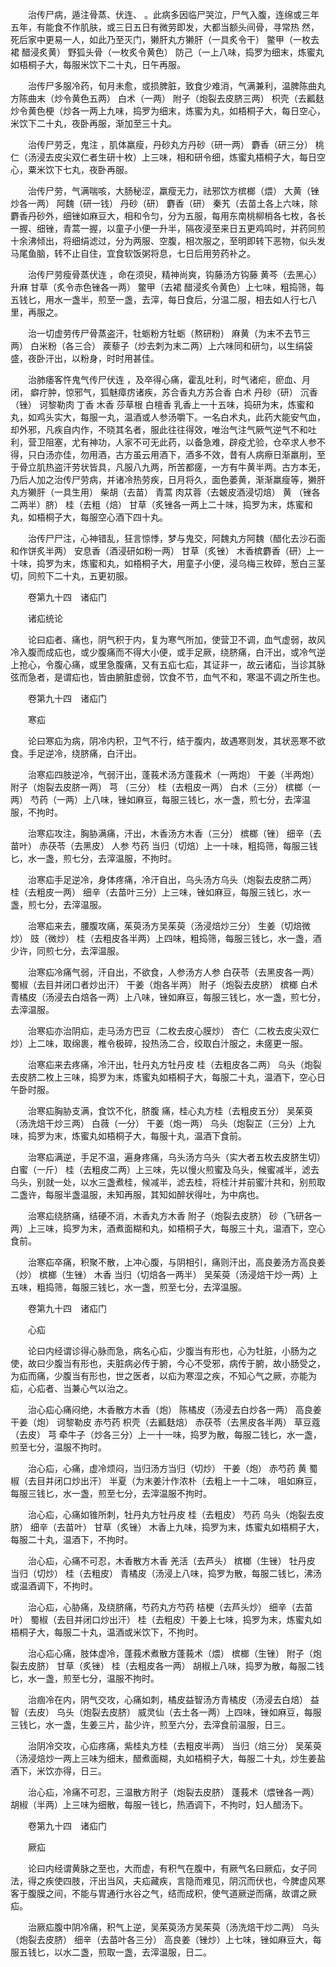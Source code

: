 <!-- { "loadSidebar": true } -->
　　治传尸病，遁注骨蒸、伏连、 。此病多因临尸哭泣，尸气入腹，连绵或三年五年，有能食不作肌肤，或三日五日有微劳即发，大都当额头间骨，寻常热 然，死后家中更易一人，如此乃至灭门，獭肝丸方獭肝（一具炙令干） 鳖甲（一枚去裙 醋浸炙黄） 野狐头骨（一枚炙令黄色） 防己（一上八味，捣罗为细末，炼蜜丸如梧桐子大，每服米饮下二十丸，日午再服。

　　治传尸多服冷药，旬月未愈，或损脾脏，致食少难消，气满兼利，温脾陈曲丸方陈曲末（炒令黄色五两） 白术（一两） 附子（炮裂去皮脐三两） 枳壳（去瓤麸炒令黄色梗（炒各一两上九味，捣罗为细末，炼蜜为丸，如梧桐子大，每日空心，米饮下二十丸，夜卧再服，渐加至三十丸。

　　治传尸劳乏，鬼注 ，肌体羸瘦，丹砂丸方丹砂（研一两） 麝香（研三分） 桃仁（汤浸去皮尖双仁者生研十枚）上三味，相和研令细，炼蜜丸梧桐子大，每日空心，粟米饮下七丸，夜卧再服。

　　治传尸劳，气满喘咳，大肠秘涩，羸瘦无力，祛邪饮方槟榔（煨） 大黄（锉炒各一两） 阿魏（研一钱） 丹砂（研） 麝香（研） 秦艽（去苗土各上六味，除麝香丹砂外，细锉如麻豆大，相和令匀，分为五服，每用东南桃柳梢各七枚，各长一握、细锉，青蒿一握，以童子小便一升半，隔夜浸至来日五更鸡鸣时，并药同煎十余沸倾出，将细绢滤过，分为两服、空腹，相次服之，至明即转下恶物，似头发马尾鱼脑，转不止自住，宜食软饭粥将息，七日后用劳药补之。

　　治传尸劳瘦骨蒸伏连 ，命在须臾，精神尚爽，钩藤汤方钩藤 黄芩（去黑心） 升麻 甘草（炙令赤色锉各一两） 鳖甲（去裙 醋浸炙令黄色）上七味，粗捣筛，每五钱匕，用水一盏半，煎至一盏，去滓，每日食后，分温二服，相去如人行七八里，再服之。

　　治一切虚劳传尸骨蒸盗汗，牡蛎粉方牡蛎（熬研粉） 麻黄（为末不去节三两） 白米粉（各三合） 蒺藜子（炒去刺为末二两）上六味同和研匀，以生绢袋盛，夜卧汗出，以粉身，时时用甚佳。

　　治肺痿客忤鬼气传尸伏连 ，及卒得心痛，霍乱吐利，时气诸疟，瘀血、月闭， 癖疔肿，惊邪气，狐魅瘴疠诸疾，苏合香丸方苏合香 白术 丹砂（研） 沉香（锉） 诃黎勒肉 丁香 木香 莎草根 白檀香 乳香上一十五味，捣研为末，炼蜜和丸，如鸡头实大，每服一丸，温酒或人参汤嚼下。一名白术丸，此药大能安气血，却外邪，凡疾自内作，不晓其名者，服此往往得效，唯治气注气厥气逆气不和吐利，营卫阻塞，尤有神功，人家不可无此药，以备急难，辟疫尤验，仓卒求人参不得，只白汤亦佳，勿用酒，古方虽云用酒下，酒多不效，昔有人病瘵日渐羸削，至于骨立肌热盗汗劳状皆具，凡服八九两，所苦都瘥，一方有牛黄半两。古方本无，乃后人加之治传尸劳病，并诸冷热劳疾，日月将久，面色萎黄，渐渐羸瘦等，獭肝丸方獭肝（一具生用） 柴胡（去苗） 青蒿 肉苁蓉（去皴皮酒浸切焙） 黄 （锉各二两半）脐） 桂（去粗（焙） 甘草（炙锉各一两上二十味，捣罗为末，炼蜜和丸，如梧桐子大，每服空心酒下四十丸。

　　治传尸尸注，心神错乱，狂言惊悸，梦与鬼交，阿魏丸方阿魏（醋化去沙石面和作饼炙半两） 安息香（酒浸研如粉一两） 甘草（炙锉） 木香槟麝香（研）上一十味，捣罗为末，炼蜜和丸，如梧桐子大，用童子小便，浸乌梅三枚碎，葱白三茎切，同煎下二十丸，五更初服。

　　卷第九十四　诸疝门

　　诸疝统论

　　论曰疝者、痛也，阴气积于内，复为寒气所加，使营卫不调，血气虚弱，故风冷入腹而成疝也，或少腹痛而不得大小便，或手足厥，绕脐痛，白汗出，或冷气逆上抢心，令腹心痛，或里急腹痛，又有五疝七疝，其证非一，故云诸疝，当诊其脉弦而急者，是谓疝也，皆由腑脏虚弱，饮食不节，血气不和，寒温不调之所生也。

　　卷第九十四　诸疝门

　　寒疝

　　论曰寒疝为病，阴冷内积，卫气不行，结于腹内，故遇寒则发，其状恶寒不欲食。手足逆冷，绕脐痛，白汗出。

　　治寒疝四肢逆冷，气弱汗出，蓬莪术汤方蓬莪术（一两炮） 干姜（半两炮） 附子（炮裂去皮脐一两） 芎 （三分） 桂（去粗皮一两） 白术（三分） 槟榔（一两） 芍药（一两）上八味，锉如麻豆，每服三钱匕，水一盏，煎七分，去滓温服，不拘时。

　　治寒疝攻注，胸胁满痛，汗出，木香汤方木香（三分） 槟榔（锉） 细辛（去苗叶） 赤茯苓（去黑皮） 人参 芍药 当归（切焙）上一十味，粗捣筛，每服三钱匕，水一盏，煎七分，去滓温服，不拘时。

　　治寒疝手足逆冷，身体疼痛，冷汗自出，乌头汤方乌头（炮裂去皮脐二两） 桂（去粗皮一两） 细辛（去苗叶三分）上三味，锉如麻豆，每服三钱匕，水一盏，煎七分，去滓温服。

　　治寒疝来去，腰腹攻痛，茱萸汤方吴茱萸（汤浸焙炒三分） 生姜（切焙微炒） 豉（微炒） 桂（去粗皮各半两）上四味，粗捣筛，每服三钱匕，水一盏，酒少许，同煎七分，去滓温服。

　　治寒疝冷痛气弱，汗自出，不欲食，人参汤方人参 白茯苓（去黑皮各一两） 蜀椒（去目并闭口者炒出汗） 干姜（炮各半两） 附子（炮裂去皮脐） 槟榔 白术 青橘皮（汤浸去白焙各一两）上八味，锉如麻豆，每服三钱匕，水一盏，煎七分，去滓温服。

　　治寒疝亦治阴疝，走马汤方巴豆（二枚去皮心膜炒） 杏仁（二枚去皮尖双仁炒）上二味，取绵裹，椎令极碎，投热汤二合，绞取白汁服之，未瘥更一服。

　　治寒疝来去疼痛，冷汗出，牡丹丸方牡丹皮 桂（去粗皮各二两） 乌头（炮裂去皮脐二枚上三味，捣罗为末，炼蜜丸如梧桐子大，每服二十丸，温酒下，空心日午卧时服。

　　治寒疝胸胁支满，食饮不化，脐腹 痛，桂心丸方桂（去粗皮五分） 吴茱萸（汤洗焙干炒三两） 白薇（一分） 干姜（炮一两） 乌头（炮裂芷（三分）上九味，捣罗为末，炼蜜丸如梧桐子大，每服十丸，温酒下食前。

　　治寒疝满逆，手足不温，遍身疼痛，乌头汤方乌头（实大者五枚去皮脐生切） 白蜜（一斤） 桂（去粗皮二两）上三味，先以慢火煎蜜及乌头，候蜜减半，滤去乌头，别就一处，以水三盏煮桂，候减半，滤去桂，将桂汁并前蜜汁共和，别煎取二盏许，每服半盏温服，未知再服，其知如醉状得吐，为中病也。

　　治寒疝绕脐痛，结硬不消，木香丸方木香 附子（炮裂去皮脐） 砂（飞研各一两）上三味，捣罗为末，酒煮面糊和丸，如梧桐子大，每服三十丸，温酒下，空心食前。

　　治寒疝卒痛，积聚不散，上冲心腹，与阴相引，痛则汗出，高良姜汤方高良姜（炒） 槟榔（生锉） 木香 当归（切焙各一两半） 吴茱萸（汤浸焙干炒一两）上五味，粗捣筛，每服三钱匕，水一盏，煎至七分，去滓温服。

　　卷第九十四　诸疝门

　　心疝

　　论曰内经谓诊得心脉而急，病名心疝，少腹当有形也，心为牡脏，小肠为之使，故曰少腹当有形也，夫脏病必传于腑，今心不受邪，病传于腑，故小肠受之，为疝而痛，少腹当有形也，世之医者，以疝为寒湿之疾，不知心气之厥，亦能为疝，心疝者、当兼心气以治之。

　　治心疝心痛闷绝，木香散方木香（炮） 陈橘皮（汤浸去白炒各一两） 高良姜 干姜（炮） 诃黎勒皮 赤芍药 枳壳（去瓤麸焙） 赤茯苓（去黑皮各半两） 草豆蔻（去皮） 芎 牵牛子（炒各三分）上一十一味，捣罗为散，每服二钱匕，水一盏，煎至七分，温服不拘时。

　　治心疝，心痛，虚冷烦闷，当归汤方当归（切炒） 干姜（炮） 赤芍药 黄 蜀椒（去目并闭口炒出汗） 半夏（为末姜汁作浓朴（去粗上一十二味， 咀如麻豆，每服三钱匕，水一盏，煎至七分，去滓温服不拘时。

　　治心疝，心痛如锥所刺，牡丹丸方牡丹皮 桂（去粗皮） 芍药 乌头（炮裂去皮脐） 细辛（去苗叶） 甘草（炙锉） 木香上九味，捣罗为末，炼蜜丸如梧桐子大，每服二十丸，温酒下，不拘时。

　　治心疝，心痛不可忍，木香散方木香 羌活（去芦头） 槟榔（生锉） 牡丹皮 当归（切炒） 桂（去粗皮） 青橘皮（汤浸上八味，捣罗为散，每服二钱匕，沸汤或温酒调下，不拘时。

　　治心疝，心胁痛，及绕脐痛，芍药丸方芍药 桔梗（去芦头炒） 细辛（去苗叶） 蜀椒（去目并闭口炒出汗） 桂（去粗皮）干姜上七味，捣罗为末，炼蜜丸如梧桐子大，每服二十丸，温酒或米饮下，不拘时。

　　治心疝心痛，肢体虚冷，蓬莪术煮散方蓬莪术（煨） 槟榔（生锉） 附子（炮裂去皮脐） 甘草（炙锉） 桂（去粗皮各一两） 胡椒上八味，捣罗为散，每服二钱匕，水一盏，煎至七分，温服不拘时。

　　治痼冷在内，阴气交攻，心痛如刺，橘皮益智汤方青橘皮（汤浸去白焙） 益智（去皮） 乌头（炮裂去皮脐） 威灵仙（去土各一两）上四味，锉如麻豆，每服三钱匕，水一盏，生姜三片，盐少许，煎至六分，去滓食前温服，日三。

　　治阴冷交攻，心疝疼痛，紫桂丸方桂（去粗皮半两） 当归（焙三分） 吴茱萸（汤浸焙炒一两上三味为细末，醋煮面糊，丸如梧桐子大，每服二十丸，炒生姜盐酒下，米饮亦得，日三。

　　治心疝，冷痛不可忍，三温散方附子（炮裂去皮脐） 蓬莪术（煨锉各一两） 胡椒（半两）上三味为细散，每服一钱匕，热酒调下，不拘时，妇人醋汤下。

　　卷第九十四　诸疝门

　　厥疝

　　论曰内经谓黄脉之至也，大而虚，有积气在腹中，有厥气名曰厥疝，女子同法，得之疾使四肢，汗出当风，夫疝藏疾，言隐而难见，阴沉而伏也，今脾虚风寒客于腹膜之间，不能与胃通行水谷之气，结而成积，使气道厥逆而痛，故谓之厥疝。

　　治厥疝腹中阴冷痛，积气上逆，吴茱萸汤方吴茱萸（汤洗焙干炒二两） 乌头（炮裂去皮脐） 细辛（去苗叶各三分） 高良姜（锉炒）上七味，锉如麻豆大，每服五钱匕，以水二盏，煎取一盏，去滓温服，日二。

